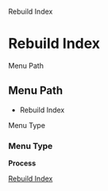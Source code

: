 
Rebuild Index
# Rebuild Index



Menu Path
## Menu Path



- Rebuild Index

Menu Type
### Menu Type

**Process**


[Rebuild Index](../../functional-guide/process/process-k_index_rerun.md)
